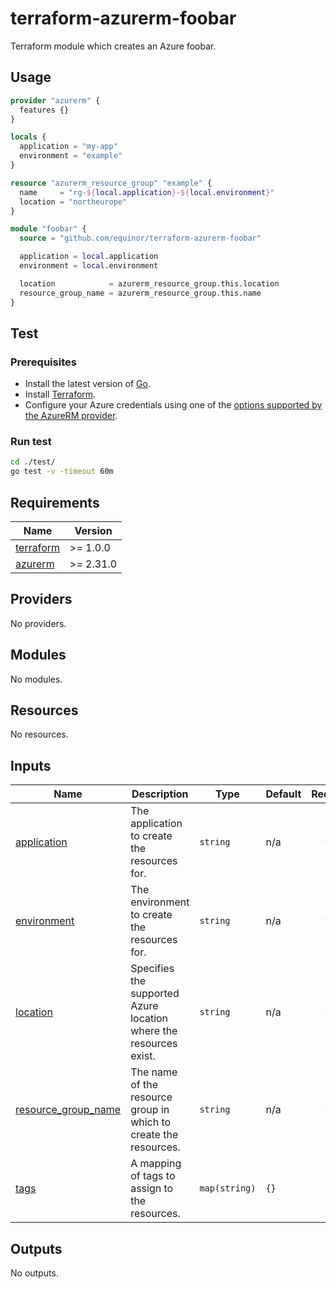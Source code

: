 # terraform-azurerm-foobar

Terraform module which creates an Azure foobar.

## Usage

```terraform
provider "azurerm" {
  features {}
}

locals {
  application = "my-app"
  environment = "example"
}

resource "azurerm_resource_group" "example" {
  name     = "rg-${local.application}-${local.environment}"
  location = "northeurope"
}

module "foobar" {
  source = "github.com/equinor/terraform-azurerm-foobar"

  application = local.application
  environment = local.environment

  location            = azurerm_resource_group.this.location
  resource_group_name = azurerm_resource_group.this.name
}
```

## Test

### Prerequisites

- Install the latest version of [Go](https://go.dev/dl/).
- Install [Terraform](https://www.terraform.io/downloads).
- Configure your Azure credentials using one of the [options supported by the AzureRM provider](https://registry.terraform.io/providers/hashicorp/azurerm/latest/docs#authenticating-to-azure).

### Run test

```bash
cd ./test/
go test -v -timeout 60m
```

<!-- BEGIN_TF_DOCS -->
## Requirements

| Name | Version |
|------|---------|
| <a name="requirement_terraform"></a> [terraform](#requirement\_terraform) | >= 1.0.0 |
| <a name="requirement_azurerm"></a> [azurerm](#requirement\_azurerm) | >= 2.31.0 |

## Providers

No providers.

## Modules

No modules.

## Resources

No resources.

## Inputs

| Name | Description | Type | Default | Required |
|------|-------------|------|---------|:--------:|
| <a name="input_application"></a> [application](#input\_application) | The application to create the resources for. | `string` | n/a | yes |
| <a name="input_environment"></a> [environment](#input\_environment) | The environment to create the resources for. | `string` | n/a | yes |
| <a name="input_location"></a> [location](#input\_location) | Specifies the supported Azure location where the resources exist. | `string` | n/a | yes |
| <a name="input_resource_group_name"></a> [resource\_group\_name](#input\_resource\_group\_name) | The name of the resource group in which to create the resources. | `string` | n/a | yes |
| <a name="input_tags"></a> [tags](#input\_tags) | A mapping of tags to assign to the resources. | `map(string)` | `{}` | no |

## Outputs

No outputs.
<!-- END_TF_DOCS -->